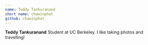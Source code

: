 ```yaml
---
name: Teddy Tankuranand
short name: chawinphat
github: chawinphat
---
```


**Teddy Tankuranand** Student at UC Berkeley. I like taking photos and travelling!